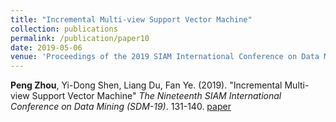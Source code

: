 ```yaml
---
title: "Incremental Multi-view Support Vector Machine"
collection: publications
permalink: /publication/paper10
date: 2019-05-06
venue: 'Proceedings of the 2019 SIAM International Conference on Data Mining'
---
```

**Peng Zhou**, Yi-Dong Shen, Liang Du, Fan Ye. (2019). &quot;Incremental Multi-view Support Vector Machine&quot; <i>The Nineteenth SIAM International Conference on Data Mining (SDM-19)</i>. 131-140. [paper](http://Doctor-Nobody.github.io/papers/SDM2019.pdf)